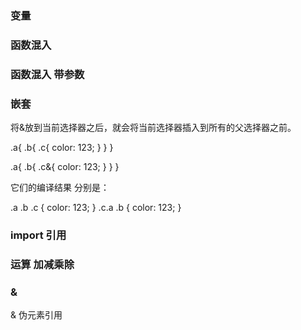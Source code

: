 
### 变量

### 函数混入

### 函数混入 带参数

### 嵌套

将&放到当前选择器之后，就会将当前选择器插入到所有的父选择器之前。



.a{
  .b{
    .c{
      color: 123;
    }
  }
}

.a{
  .b{
    .c&{
      color: 123;
    }
  }
}

它们的编译结果 分别是：
 
.a .b .c {
  color: 123;
}
.c.a .b {
  color: 123;
}
 


### import 引用


### 运算 加减乘除


### &
  &  伪元素引用